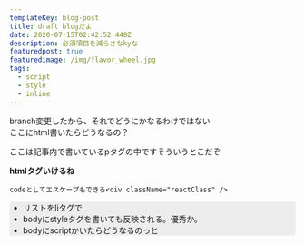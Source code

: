 ```yaml
---
templateKey: blog-post
title: draft blogだよ
date: 2020-07-15T02:42:52.448Z
description: 必須項目を減らさなkyな
featuredpost: true
featuredimage: /img/flavor_wheel.jpg
tags:
  - script
  - style
  - inline
---
```

branch変更したから、それでどうにかなるわけではない\
ここにhtml書いたらどうなるの？

<p>

ここは記事内で書いているpタグの中ですそういうとこだぞ

</p>

<b>htmlタグいけるね</b>

`codeとしてエスケープもできる<div className="reactClass" />`

<ul class="hogelist">

<li> リストをliタグで</li>

<li> bodyにstyleタグを書いても反映される。優秀か。

<li class="js-control"> bodyにscriptかいたらどうなるのっと</li>

</ul>

<style>

.hogelist{

background-color: #ededed;

}

</style>

<script>

var testElement = document.querySelector('.js-control');

testElement.style.color = 'blue';

</script>